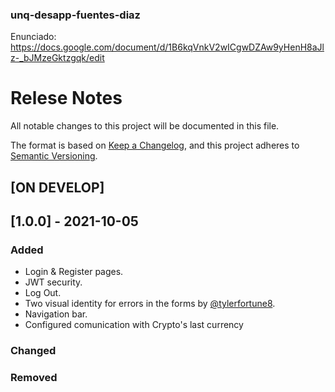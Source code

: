 ### unq-desapp-fuentes-diaz

Enunciado: https://docs.google.com/document/d/1B6kqVnkV2wICgwDZAw9yHenH8aJlz-_bJMzeGktzgqk/edit

# Relese Notes
All notable changes to this project will be documented in this file.

The format is based on [Keep a Changelog](https://keepachangelog.com/en/1.0.0/),
and this project adheres to [Semantic Versioning](https://semver.org/spec/v2.0.0.html).

## [ON DEVELOP]

## [1.0.0] - 2021-10-05
### Added
- Login & Register pages.
- JWT security.
- Log Out.
- Two visual identity for errors in the forms by [@tylerfortune8](https://github.com/diazmatu).
- Navigation bar.
- Configured comunication with Crypto's last currency

### Changed

### Removed
